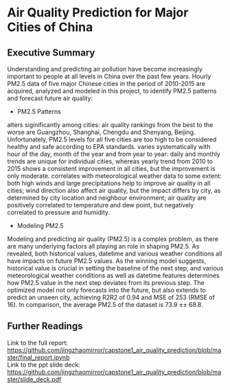 # Air Quality Prediction for Major Cities of China

## Executive Summary

Understanding and predicting air pollution have become increasingly important to people at all levels in China over the past few years. Hourly PM2.5 data of five major Chinese cities in the period of 2010-2015 are acquired, analyzed and modeled in this project, to identify PM2.5 patterns and forecast future air quality: 

* PM2.5 Patterns

alters siginificantly among cities: air quality rankings from the best to the worse are Guangzhou, Shanghai, Chengdu and Shenyang, Beijing. Unfortunately, PM2.5 levels for all five cities are too high to be considered healthy and safe according to EPA standards.
varies systematically with hour of the day, month of the year and from year to year: daily and monthly trends are unique for individual cities, whereas yearly trend from 2010 to 2015 shows a consistent improvement in all cities, but the improvement is only moderate.
correlates with meteorological weather data to some extent: both high winds and large precipitations help to improve air quality in all cities; wind direction also affect air quality, but the impact differs by city, as determined by city location and neighbour environment; air quality are positively correlated to temperature and dew point, but negatively correlated to pressure and humidity.

* Modeling PM2.5

Modeling and predicting air quality (PM2.5) is a complex problem, as there are many underlying factors all playing an role in shaping PM2.5. As revealed, both historical values, datetime and various weather conditions all have impacts on future PM2.5 values. As the winning model suggests, historical value is crucial in setting the baseline of the next step, and various meteorological weather conditions as well as datetime features determines how PM2.5 value in the next step deviates from its previous step. The optimized model not only forecasts into the future, but also extends to predict an unseen city, achieving  R2R2  of 0.94 and MSE of 253 (RMSE of 16). In comparison, the average PM2.5 of the dataset is 73.9  ±±  68.8.

## Further Readings
Link to the full report: https://github.com/jingzhaomirror/capstone1_air_quality_prediction/blob/master/final_report.ipynb
<br>
Link to the ppt slide deck: https://github.com/jingzhaomirror/capstone1_air_quality_prediction/blob/master/slide_deck.pdf
<br>
